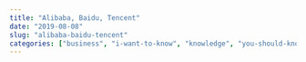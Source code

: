 ```yaml
---
title: "Alibaba, Baidu, Tencent"
date: "2019-08-08"
slug: "alibaba-baidu-tencent"
categories: ["business", "i-want-to-know", "knowledge", "you-should-know"]
---
```



